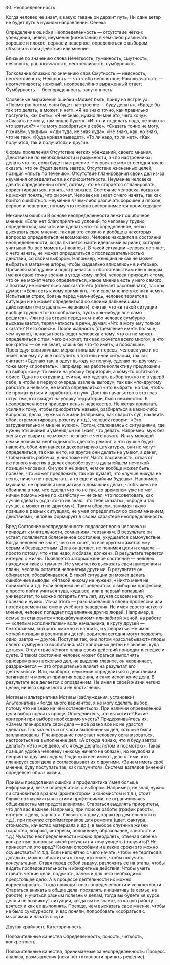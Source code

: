 30. Неопределенность

Когда человек не знает, в какую гавань он держит путь, 
Ни один ветер не будет дуть в нужном направлении.
Сенека

Определение ошибки
Неопределённость — отсутствие чётких убеждений, целей, неумение (нежелание) в чём-либо различать хорошее и плохое, верное и неверное, определиться с выбором, объяснить свои действия или мнение.

Близкие по значению слова
Нечёткость, туманность, смутность, неясность, расплывчатость, неотчётливость, сумбурность.

Толкование близких по значению слов
Смутность — неясность, неотчетливость;
Неясность — что-либо непонятное;
Расплывчатость — неотчётливость; неясный, неопределённо выраженный ответ;
Сумбурность — беспорядочность, запутанность.

Словесные выражения ошибки
«Может быть, приду на встречу».
«Посмотрю потом, если будет настроение — буду делать».
«Вроде бы так это делать, а может, и нет».
«Я не знаю точно, как правильно поступить, как быть».
«Я не знаю, нужно ли мне это, чего хочу».
«Сказать не могу, там видно будет».
«И это и то делать надо, не знаю за что взяться?»
«Не могу разобраться в себе».
«Сказать точно не могу, поживём, увидим».
«Иди туда, не зная куда».
«Не знаю, как, но знаю, что не так».
«Куда кривая выведет».
«То ли надо, то ли нет».
«Как получится, так и получится» и другие.

Формы проявления
Отсутствие четких убеждений, своего мнения.
Действия не по необходимости и разумности, а «по настроению»: делать что-то, если будет настроение. Человек не может сегодня точно сказать, что он будет делать завтра.
Отсутствие жизненных целей, позиция «плыть по течению».
Отсутствие планирования своих дел из-за неумения определиться в их приоритетности.
Неумение человека давать определённый ответ, потому что не старается спланировать, сориентироваться, понять, что важнее.
Состояние человека, когда он не может понять, что он хочет.
Человек не знает с чего начать, так как боится ошибиться.
Неумение в чём-либо различать хорошее и плохое, верное и неверное, потому что неясно воспринимается происходящее.

Механизм ошибки
В основе неопределенности лежит ошибочное мнение: «Если нет благоприятных условий, то человеку трудно определиться, сказать или сделать что-то определенное, четко высказать свое мнение, так как это сложно и вообще в некоторых вопросах определиться невозможно».
Человек находится в состоянии неопределенности, когда пытается найти идеальный вариант, который учитывал бы все моменты (нюансы). В такой ситуации человек не знает, с чего начать, не может определиться с последовательностью действий, со своим выбором. Например, женщина никак не может выбрать в магазине шторы, чтобы «идеально вписались» в интерьер.
Проявляя малодушие и подстраиваясь к обстоятельствам или к людям (меняя свою точку зрения в угоду кому-либо), человек приходит к тому, что он не может четко определиться, какое мнение есть у него самого, а поэтому не может ясно высказать его (отвечает расплывчато), так как думает: «Если есть к кому примкнуть, то и свое мнение уже ни к чему».
Испытывая страх, боязнь перед чем-нибудь, человек теряется в ситуации и не может определиться со своими дальнейшими действиями («что делать — не знаю»), считая, что «в такой ситуации вообще трудно что-то сообразить, пусть как-нибудь все само решится». Или из-за страха перед кем-либо человек сумбурно высказывается, теряя четкость в речи, думая: «Что я могу ему толком сказать? Я его боюсь».
Порой жадность (стремление иметь больше, чем нужно), ненасытность ведет человека к тому, что он не может определиться с тем, чего он хочет, так как «хочется всего много», а что конкретно — он не знает, «лишь бы что-то иметь, и побольше».
Преследуя свои личные, меркантильные интересы, человек уже и не знает, как ему лучше поступить в той или иной ситуации, так как считает: «Сделаю так, а вдруг выгоду не получу, сделаю по-другому — тоже могу «пролететь». Например, на работе коллективу предложили на выбор: кому- то выйти на уборку территории, а кому-то остаться в офисе. Одна из сотрудниц, считая, что «делать выбор нужно не в ущерб себе, а чтобы в первую очередь извлечь выгоду», так как «по-другому работать и нельзя», не могла определиться «что выбрать, но так, чтобы не промахнуться и заработать отгул». Даст ли начальство в этот раз отгул тем, кто выйдет на уборку территории, было неизвестно.
К неопределенности приводят лень и невежество. Не желая прилагать усилия к тому, чтобы приобретать навыки, разбираться в каких-либо вопросах, делах, нужных в жизни (например, как сварить суп, наклеить обои, отремонтировать розетку и т.д.), человек говорит: «Это затруднительно и мне не нужно». Потом, сталкиваясь с ситуациями, где нужны эти знания и умения, он не знает, что делать. Например: муж без жены суп сварить не может: не знает с чего начать. Или у молодой семьи возникла необходимость сделать ремонт, а что лучше будет: наклеить обои или нанести декоративную штукатурку, они не могут определиться, так как ни то, ни другое они делать не умеют, а денег, чтобы нанять рабочих, у них тоже нет.
Часто пассивность, отказ от активного участия в делах способствует в дальнейшем нечеткой позиции человека. Он уже и не знает, чем он вообще может быть полезен, что может предложить, так как думает, что «лучше никуда не лезть, ничего не предлагать, а то еще и крайним будешь». Например, мужчина, не проявляя инициативу в домашних делах, чтобы жена не обвинила в том, что сделал что-то не так, со временем уже не мог ничем помочь жене по хозяйству — не знал, что посоветовать, как лучше сделать («да что-то не знаю, что тебе сказать», «вроде и так лучше, а может и по-другому»).
Таким образом, занимая такую позицию в разных ситуациях, не умея определиться со своим мнением, действиями, человек формирует в своем характере неопределенность.

Вред
Состояние неопределенности подавляет волю человека и приводит к мнительности, сомнениям, терзаниям. В результате он устаёт, появляется болезненное состояние, ухудшается самочувствие.
Когда человек не знает, чего он хочет, то всё кругом кажется ему серым и безрадостным. Дела он делает, не понимая цели и смысла — просто потому, что «так надо, я обязан, должен». В результате теряется интерес к жизни. Появляется заторможенное состояние — человек находится «как в тумане».
Не умея четко высказать свои намерения и планы, человек остается непонятым другими. В результате он обижается, обосабливается. В такой ситуации он может делать ошибочные выводы: «Я такой никому не нужен», «Никто меня не понимает» и т.д.
Если вовремя не определиться с выбором профессии, а просто пойти учиться туда, куда все, или в первый попавший университет, то можно потерять пять лет, изучая совсем не то, что полезно и нужно. Из-за этого — разочарования в своей профессии или потеря времени на смену учебного заведения.
Не имея своего четкого мнения, человек попадает под влияние других людей. Например, в семье он становится «подкаблучником» или забитой женой, на работе — «слепым исполнителем» воли начальника, в кругу друзей — безотказным, которого «можно и напоить, и уговорить».
Не имея четкой позиции в воспитании детей, родители сегодня могут позволять одно, завтра — другое. Поступая так, они потом «расхлебывают» плоды своего сумбурного воспитания. «От капризных детей не знаешь, куда деться».
Отсутствие чёткого плана своих действий приводит к спешке и суете. В таком состоянии человек может браться выполнять одновременно несколько дел, не выделяя главное, он нервничает, раздражается — это отрицательно влияет на результат его деятельности. Или, наоборот, неумение определиться с действиями затягивает и момент принятия решения, и само исполнение дела. В результате все делается с опозданием.
Не имея в своей жизни четких целей, ничего серьезного и не достигнешь.

Мотивы и альтернатива
Мотивы (заблуждения, установки)	Альтернатива
«Когда много вариантов, я не могу сделать выбор, потому что не знаю на чём остановиться».	При наличии определённой цели выбор сделать проще. Определитесь, что вы хотите? Какие критерии при выборе необходимо учесть? Придерживайтесь их.
«Зачем планировать свои дела — всё равно все их не удастся сделать».	Польза есть и от части выполненных дел, которые были запланированы. Планирование помогает человеку организоваться, настроиться на выполнение дел.
«А откуда я знаю, что я буду завтра делать?»
«Это моё дело, что я буду делать: потом и посмотрю».	Такая позиция удобна человеку (никому ничего не обязан), но неудобна и неприятна другим людям. Люди охотнее имеют дело с теми, кто планирует свои дела и согласовывает их с другими.
«Зачем иметь своё мнение, буду поступать так, как получится».	Система взглядов (мнений) определяет образ жизни.

Приёмы преодоления ошибки и профилактика
Имея больше информации, легче определиться с выбором. Например, не зная, нужно ли становиться врачом (архитектором, экономистом и т.д.), стоит ближе познакомиться с этими профессиями, не ограничиваясь общеизвестными представлениями.
Стараться выделять приоритеты, что для вас важнее. Например, при поиске работы (график работы, интерес к делу, зарплата, близость к дому, характер деятельности и т.д.), при покупке стройматериалов для ремонта (цвет, фактура, стоимость, качество материала и др.), в выборе спутника жизни (характер, возраст, интересы, положение, образование, занятость и т.д.)
Чувство неопределенности можно преодолеть, отвечая себе на конкретные вопросы: какой результат я хочу увидеть (получить)? Не принесет ли это вред? Какими способами и в какие сроки это можно осуществить? И т.д.
Если непонятно с чего начать, чтобы не теряться в догадках, можно обратиться к тому, кто знает, чтобы получить консультацию.
Ставя перед собой задачу, разложить ее на этапы, чтобы видеть последовательность и конкретные действия.
Чтобы уметь ставить четкие цели, подумать, зачем и для чего необходимо предстоящее дело. А в процессе деятельности их можно корректировать. Тогда приходит опыт определенности и конкретности.
Стараться вникать в общие дела, проявлять инициативу (в семье, на работе), и учиться разным полезным делам, тогда вы будете «в курсе дел» и не возникнут ситуации, когда вы не знаете, за какую работу взяться и как ее выполнять.
Прежде, чем высказать свое мнение, чтобы не было сумбурности, и вас поняли, попробовать «собраться с мыслями» и начать с сути.

Другая крайность
Категоричность.

Положительные качества
Определённость, ясность, четкость, конкретность.

Положительные качества, принимаемые за неопределенность:
Процесс анализа, размышления (пока нет готовности принять решение).
